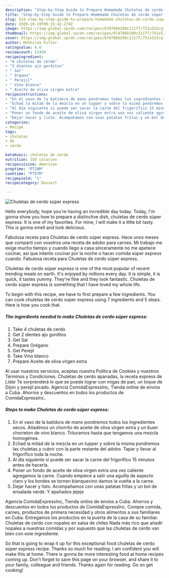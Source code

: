 ```yaml
---
description: "Step-by-Step Guide to Prepare Homemade Chuletas de cerdo súper express"
title: "Step-by-Step Guide to Prepare Homemade Chuletas de cerdo súper express"
slug: 514-step-by-step-guide-to-prepare-homemade-chuletas-de-cerdo-super-express
date: 2020-10-19T09:15:42.274Z
image: https://img-global.cpcdn.com/recipes/67d786b209c1117f/751x532cq70/chuletas-de-cerdo-super-express-foto-principal.jpg
thumbnail: https://img-global.cpcdn.com/recipes/67d786b209c1117f/751x532cq70/chuletas-de-cerdo-super-express-foto-principal.jpg
cover: https://img-global.cpcdn.com/recipes/67d786b209c1117f/751x532cq70/chuletas-de-cerdo-super-express-foto-principal.jpg
author: Mathilda Fuller
ratingvalue: 4.6
reviewcount: 11458
recipeingredient:
- "4 chuletas de cerdo"
- "2 dientes ajo gorditos"
- " Sal"
- " Organo"
- " Perejil"
- " Vino blanco"
- " Aceite de oliva virgen extra"
recipeinstructions:
- "En el vaso de la batidora de mano pondremos todos los ingredientes secos. Añadimos un chorrito de aceite de oliva virgen extra y un buen chorreton de vino blanco. Trituramos hasta que tengamos una mezcla homogénea."
- "Echad la mitad de la mezcla en un tupper y sobre la misma pondremos las chuletas.y cubrir con la parte restante del adobo. Tapar y llevar al frigorífico toda la noche."
- "Al día siguiente si puede ser sacar la carne del frigorífico 15 minutos antes de hacerla."
- "Poner un fondo de aceite de oliva virgen extra una vez caliente agregamos la carne. Cuando empiece a salir una aguilla de aspecto claro y los bordes se tornen blanquecino damos la vuelta a la carne."
- "Dejar hacer y listo. Acompañamos con unas patatas fritas y un bol de ensalada verde. Y apañados jejeje"
categories:
- Recipe
tags:
- chuletas
- de
- cerdo

katakunci: chuletas de cerdo 
nutrition: 258 calories
recipecuisine: American
preptime: "PT28M"
cooktime: "PT57M"
recipeyield: "1"
recipecategory: Dessert

---
```



![Chuletas de cerdo súper express](https://img-global.cpcdn.com/recipes/67d786b209c1117f/751x532cq70/chuletas-de-cerdo-super-express-foto-principal.jpg)

Hello everybody, hope you're having an incredible day today. Today, I'm gonna show you how to prepare a distinctive dish, chuletas de cerdo súper express. It is one of my favorites. For mine, I will make it a little bit tasty. This is gonna smell and look delicious.

Fabulosa receta para Chuletas de cerdo súper express. Hace unos meses que compartí con vosotros una receta de adobo para carnes. Mi trabajo me exige mucho tiempo y cuando llego a casa sinceramente no me apetece cocinar, así que intento cocinar por la noche o hacer comida súper express cuando. Fabulosa receta para Chuletas de cerdo súper express.

Chuletas de cerdo súper express is one of the most popular of recent trending meals on earth. It's enjoyed by millions every day. It is simple, it is quick, it tastes yummy. They're fine and they look fantastic. Chuletas de cerdo súper express is something that I have loved my whole life.


To begin with this recipe, we have to first prepare a few ingredients. You can cook chuletas de cerdo súper express using 7 ingredients and 5 steps. Here is how you cook that.

<!--inarticleads1-->

##### The ingredients needed to make Chuletas de cerdo súper express:

1. Take 4 chuletas de cerdo
1. Get 2 dientes ajo gorditos
1. Get  Sal
1. Prepare  Orégano
1. Get  Perejil
1. Take  Vino blanco
1. Prepare  Aceite de oliva virgen extra


Al usar nuestros servicios, aceptas nuestra Política de Cookies y nuestros Términos y Condiciones. Chuletas de cerdo apanadas, la receta express de Líder Te sorprenderá lo que se puede lograr con migas de pan, un toque de Dijon y perejil picado. Agencia ComidaExpressInc, Tienda online de envíos a Cuba. Ahorros y descuentos en todos los productos de ComidaExpressInc. 

<!--inarticleads2-->

##### Steps to make Chuletas de cerdo súper express:

1. En el vaso de la batidora de mano pondremos todos los ingredientes secos. Añadimos un chorrito de aceite de oliva virgen extra y un buen chorreton de vino blanco. Trituramos hasta que tengamos una mezcla homogénea.
1. Echad la mitad de la mezcla en un tupper y sobre la misma pondremos las chuletas.y cubrir con la parte restante del adobo. Tapar y llevar al frigorífico toda la noche.
1. Al día siguiente si puede ser sacar la carne del frigorífico 15 minutos antes de hacerla.
1. Poner un fondo de aceite de oliva virgen extra una vez caliente agregamos la carne. Cuando empiece a salir una aguilla de aspecto claro y los bordes se tornen blanquecino damos la vuelta a la carne.
1. Dejar hacer y listo. Acompañamos con unas patatas fritas y un bol de ensalada verde. Y apañados jejeje


Agencia ComidaExpressInc, Tienda online de envíos a Cuba. Ahorros y descuentos en todos los productos de ComidaExpressInc. Compre comida, carnes, productos de primera necesidad y otros alimentos a sus familiares en Cuba. Entregamos los productos en la puerta de la casa de su familiar. Chuletas de cerdo con nopales en salsa de chiles Nada más rico que añadir nopales a nuestras comidas y por supuesto que las chuletas de cerdo van bien con este ingrediente. 

So that is going to wrap it up for this exceptional food chuletas de cerdo súper express recipe. Thanks so much for reading. I am confident you will make this at home. There is gonna be more interesting food at home recipes coming up. Don't forget to save this page on your browser, and share it to your family, colleague and friends. Thanks again for reading. Go on get cooking!
